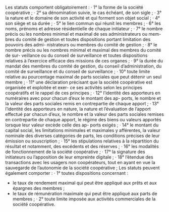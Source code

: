 Les statuts comportent obligatoirement :
· 1° la forme de la société coopérative ;
· 2° sa dénomination suivie, le cas échéant, de son sigle ;
· 3° la nature et le domaine de son activité et qui forment son objet social ;
· 4° son siège et sa durée ;
· 5° le lien commun qui réunit les membres ;
· 6° les noms, prénoms et adresse résidentielle de chaque initiateur ;
· 7° le nombre précis ou les nombres minimal et maximal de ses administrateurs ou mem-
bres du comité de gestion et toutes dispositions portant limitation des pouvoirs des admi- nistrateurs ou membres du comité de gestion ;
· 8° le nombre précis ou les nombres minimal et maximal des membres du comité de sur-
veillance ou du conseil de surveillance et toutes dispositions relatives à l’exercice efficace des missions de ces organes ;
· 9° la durée du mandat des membres du comité de gestion, du conseil d’administration, du
comité de surveillance et du conseil de surveillance ;
· 10° toute limite relative au pourcentage maximal de parts sociales que peut détenir un seul
membre ;
· 11° une déclaration précisant que la société coopérative est organisée et exploitée et exer-
ce ses activités selon les principes coopératifs et le rappel de ces principes ;
· 12° l’identité des apporteurs en numéraires avec pour chacun d’eux le montant des ap- ports, le nombre et la valeur des parts sociales remis en contrepartie de chaque apport ;
· 13° l’identité des apporteurs en nature, la nature et l’évaluation de l’apport effectué par
chacun d’eux, le nombre et la valeur des parts sociales remises en contrepartie de chaque apport, le régime des biens ou valeurs apportés lorsque leur valeur excède celle des ap-
ports exigés ;
· 14° le montant du capital social, les limitations minimales et maximales y afférentes, la
valeur nominale des diverses catégories de parts, les conditions précises de leur émission ou souscription ;
· 15° les stipulations relatives à la répartition du résultat et notamment, des excédents et des
réserves ;
· 16° les modalités de fonctionnement de la société coopérative ;
· 17° la signature des initiateurs ou l’apposition de leur empreinte digitale ;
· 18° l’étendue des transactions avec les usagers non coopérateurs, tout en ayant en vue la
sauvegarde de l’autonomie de la société coopérative ;
Les statuts peuvent également comporter :
· 1° toutes dispositions concernant :
- le taux de rendement maximal qui peut être appliqué aux prêts et aux épargnes des membres ;
- le taux de rémunération maximale qui peut être appliqué aux parts de membres ;
· 2° toute limite imposée aux activités commerciales de la société coopérative.